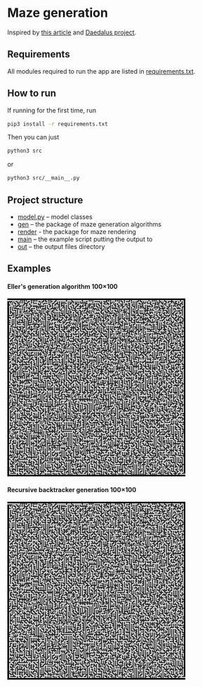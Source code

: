 # Maze generation

Inspired by [this article](https://habr.com/ru/post/445378/) and [Daedalus project](http://www.astrolog.org/labyrnth/daedalus.htm).

## Requirements

All modules required to run the app are listed in [requirements.txt](/requirements.txt).

## How to run

If running for the first time, run
```bash
pip3 install -r requirements.txt
```
Then you can just
```bash
python3 src
```
or
```bash
python3 src/__main__.py
```

## Project structure

- [model.py](src/model.py) – model classes
- [gen](src/gen) – the package of maze generation algorithms
- [render](src/render) - the package for maze rendering
- [main](src/__main__.py) – the example script putting the output to
- [out](out/) – the output files directory

## Examples

#### Eller's generation algorithm 100×100
![Eller's generation algorithm](sample_output/Eller.jpg?raw=true "Eller's generation algorithm")

#### Recursive backtracker generation 100×100
![Recursive backtracker generation](sample_output/Eller.jpg?raw=true "Recursive backtracker maze generation")
